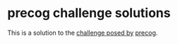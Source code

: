 # precog challenge solutions

This is a solution to the [challenge posed by](http://precog.com/blog-precog-2/entry/do-you-have-what-it-takes-to-be-a-precog-engineer)
[precog](https://www.precog.com).


